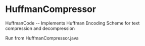 # HuffmanCompressor
HuffmanCode -- Implements Huffman Encoding Scheme for text compression and decompression

Run from HuffmanCompressor.java
